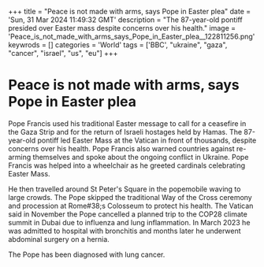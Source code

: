 +++
title = "Peace is not made with arms, says Pope in Easter plea"
date = 'Sun, 31 Mar 2024 11:49:32 GMT'
description = "The 87-year-old pontiff presided over Easter mass despite concerns over his health."
image = 'Peace_is_not_made_with_arms_says_Pope_in_Easter_plea__122811256.png'
keywrods =  []
categories = 'World'
tags = ['BBC', "ukraine", "gaza", "cancer", "israel", "us", "eu"]
+++

# Peace is not made with arms, says Pope in Easter plea

Pope Francis used his traditional Easter message to call for a ceasefire in the Gaza Strip and for the return of Israeli hostages held by Hamas.
The 87-year-old pontiff led Easter Mass at the Vatican in front of thousands, despite concerns over his health.
Pope Francis also warned countries against re-arming themselves and spoke about the ongoing conflict in Ukraine.
Pope Francis was helped into a wheelchair as he greeted cardinals celebrating Easter Mass.

He then travelled around St Peter<bb>'s Square in the popemobile waving to large crowds.
The Pope skipped the traditional Way of the Cross ceremony and procession at Rome<bb>#38;s Colosseum to protect his health.
The Vatican said in November the Pope cancelled a planned trip to the COP28 climate summit in Dubai due to influenza and lung inflammation.
In March 2023 he was admitted to hospital with bronchitis and months later he underwent abdominal surgery on a hernia.

The Pope has been diagnosed with lung cancer.


